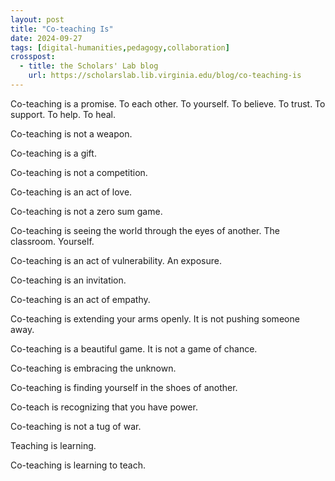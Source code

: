 ```yaml
---
layout: post
title: "Co-teaching Is"
date: 2024-09-27
tags: [digital-humanities,pedagogy,collaboration]
crosspost:
  - title: the Scholars' Lab blog
    url: https://scholarslab.lib.virginia.edu/blog/co-teaching-is
---
```


Co-teaching is a promise. To each other. To yourself. To believe. To trust. To support. To help. To heal. 

Co-teaching is not a weapon. 

Co-teaching is a gift. 

Co-teaching is not a competition.

Co-teaching is an act of love. 

Co-teaching is not a zero sum game. 

Co-teaching is seeing the world through the eyes of another. The classroom. Yourself. 

Co-teaching is an act of vulnerability. An exposure. 

Co-teaching is an invitation. 

Co-teaching is an act of empathy. 

Co-teaching is extending your arms openly. It is not pushing someone away. 

Co-teaching is a beautiful game. It is not a game of chance. 

Co-teaching is embracing the unknown. 

Co-teaching is finding yourself in the shoes of another.

Co-teach is recognizing that you have power. 

Co-teaching is not a tug of war. 

Teaching is learning. 

Co-teaching is learning to teach.
